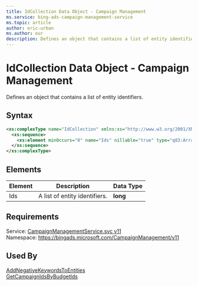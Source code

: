 ```yaml
---
title: IdCollection Data Object - Campaign Management
ms.service: bing-ads-campaign-management-service
ms.topic: article
author: eric-urban
ms.author: eur
description: Defines an object that contains a list of entity identifiers.
---
```

# IdCollection Data Object - Campaign Management
Defines an object that contains a list of entity identifiers.

## Syntax
```xml
<xs:complexType name="IdCollection" xmlns:xs="http://www.w3.org/2001/XMLSchema">
  <xs:sequence>
    <xs:element minOccurs="0" name="Ids" nillable="true" type="q83:ArrayOfNullableOflong" xmlns:q83="http://schemas.datacontract.org/2004/07/System" />
  </xs:sequence>
</xs:complexType>
```

## <a name="elements"></a>Elements

|Element|Description|Data Type|
|-----------|---------------|-------------|
|<a name="ids"></a>Ids|A list of entity identifiers.|**long**|

## Requirements
Service: [CampaignManagementService.svc v11](https://campaign.api.bingads.microsoft.com/Api/Advertiser/CampaignManagement/v11/CampaignManagementService.svc)  
Namespace: https://bingads.microsoft.com/CampaignManagement/v11  

## Used By
[AddNegativeKeywordsToEntities](addnegativekeywordstoentities.md)  
[GetCampaignIdsByBudgetIds](getcampaignidsbybudgetids.md)  
